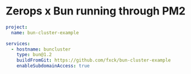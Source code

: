 # Zerops x Bun running through PM2

```yaml
project:
  name: bun-cluster-example

services:
  - hostname: buncluster
    type: bun@1.2
    buildFromGit: https://github.com/fxck/bun-cluster-example
    enableSubdomainAccess: true
```
